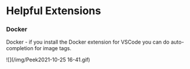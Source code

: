 # Helpful Extensions

### Docker

Docker - if you install the Docker extension for VSCode you can do auto-completion for image tags.

![](/img/Peek2021-10-25 16-41.gif)
